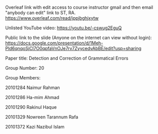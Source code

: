 Overleaf link with edit access to course instructor gmail and then email "anybody can edit" link to ST, RA.
https://www.overleaf.com/read/jppjbghjxytw

Unlisted YouTube video:
https://youtu.be/-cswug2EguQ

Public link to the slide (Anyone on the internet can view without login):
https://docs.google.com/presentation/d/1Meh-PId6qnqoSjCl7O0qpfaVnOJe7rv7ZvycedvAbBE/edit?usp=sharing

Paper title:
Detection and Correction of Grammatical Errors

Group Number:
20

Group Members:

20101284 Naimur Rahman

20101286 Ha-mim Ahmad

20101290 Rakinul Haque

20101329 Nowreen Tarannum Rafa

20101372 Kazi Nazibul Islam
